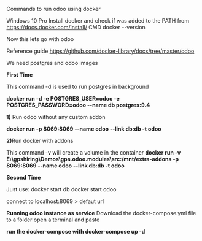 Commands to run odoo using docker

Windows 10 Pro
Install docker and check if was added to the PATH
from https://docs.docker.com/install/
CMD docker --version

Now this lets go with odoo

Reference guide https://github.com/docker-library/docs/tree/master/odoo

We need postgres and odoo images

<strong>First Time</strong>

This command -d is used to run postgres in background

<strong>docker run -d -e POSTGRES_USER=odoo -e POSTGRES_PASSWORD=odoo --name db postgres:9.4</strong>

<strong>1)</strong> Run odoo without any custom addon

<strong>docker run -p 8069:8069 --name odoo --link db:db -t odoo</strong>


<strong>2)</strong>Run docker with addons

This command -v will create a volume in the container
<strong>docker run -v E:\gpshiring\Demos\gps.odoo.modules\src:/mnt/extra-addons -p 8069:8069 --name odoo --link db:db -t odoo</strong>

<strong>Second Time</strong>

Just use:
 docker start db 
 docker start odoo
 
connect to localhost:8069 > defaut url

<strong>Running odoo instance as service</strong>
Download the docker-compose.yml file to a folder open a terminal and paste

<strong>run the docker-compose with docker-compose up -d</strong>
